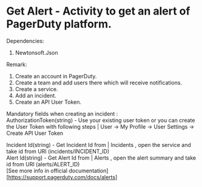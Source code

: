 # Get Alert - Activity to get an alert of PagerDuty platform.

Dependencies:
1. Newtonsoft.Json

Remark:
1. Create an account in PagerDuty.
3. Create a team and add users there which will receive notifications.
4. Create a service.
5. Add an incident.
5. Create an API User Token.

Mandatory fields when creating an incident :<br />
AuthorizationToken(string) - Use your existing user token or you can create the User Token with following steps | User -> My Profile -> User Settings -> Create API User Token<br />

Incident Id(string) - Get Incident Id from | Incidents , open the service and take id from URI (incidents/INCIDENT_ID) <br />
Alert Id(string) - Get Alert Id from | Alerts , open the alert summary and take id from URI (alerts/ALERT_ID) <br />
[See more info in official documentation][https://support.pagerduty.com/docs/alerts]